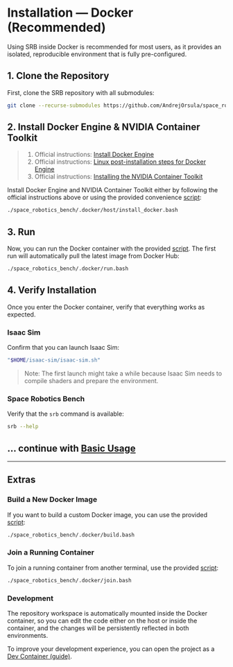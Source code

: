 # Installation — Docker (Recommended)

Using SRB inside Docker is recommended for most users, as it provides an isolated, reproducible environment that is fully pre-configured.

## 1. Clone the Repository

First, clone the SRB repository with all submodules:

```bash
git clone --recurse-submodules https://github.com/AndrejOrsula/space_robotics_bench.git
```

## 2. Install Docker Engine & NVIDIA Container Toolkit

> 1. Official instructions: [Install Docker Engine](https://docs.docker.com/engine/install)
> 1. Official instructions: [Linux post-installation steps for Docker Engine](https://docs.docker.com/engine/install/linux-postinstall)
> 1. Official instructions: [Installing the NVIDIA Container Toolkit](https://docs.nvidia.com/datacenter/cloud-native/container-toolkit/latest/install-guide.html)

Install Docker Engine and NVIDIA Container Toolkit either by following the official instructions above or using the provided convenience [script](https://github.com/AndrejOrsula/space_robotics_bench/blob/main/.docker/host/install_docker.bash):

```bash
./space_robotics_bench/.docker/host/install_docker.bash
```

## 3. Run

Now, you can run the Docker container with the provided [script](https://github.com/AndrejOrsula/space_robotics_bench/blob/main/.docker/run.bash). The first run will automatically pull the latest image from Docker Hub:

```bash
./space_robotics_bench/.docker/run.bash
```

## 4. Verify Installation

Once you enter the Docker container, verify that everything works as expected.

### Isaac Sim

Confirm that you can launch Isaac Sim:

```bash
"$HOME/isaac-sim/isaac-sim.sh"
```

> Note: The first launch might take a while because Isaac Sim needs to compile shaders and prepare the environment.

### Space Robotics Bench

Verify that the `srb` command is available:

```bash
srb --help
```

## ... continue with [Basic Usage](basic_usage.md)

______________________________________________________________________

## Extras

### Build a New Docker Image

If you want to build a custom Docker image, you can use the provided [script](https://github.com/AndrejOrsula/space_robotics_bench/blob/main/.docker/build.bash):

```bash
./space_robotics_bench/.docker/build.bash
```

### Join a Running Container

To join a running container from another terminal, use the provided [script](https://github.com/AndrejOrsula/space_robotics_bench/blob/main/.docker/join.bash):

```bash
./space_robotics_bench/.docker/join.bash
```

### Development

The repository workspace is automatically mounted inside the Docker container, so you can edit the code either on the host or inside the container, and the changes will be persistently reflected in both environments.

To improve your development experience, you can open the project as a [Dev Container (guide)](../development/devcontainer.md).
